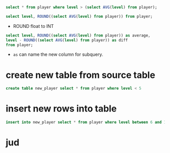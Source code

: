```SQL
select * from player where level > (select AVG(level) from player);
```

```SQL
select level, ROUND((select AVG(level) from player)) from player;
```
- ROUND float to INT
```SQL
select level, ROUND((select AVG(level) from player)) as average,
level - ROUND((select AVG(level) from player)) as diff
from player;
```
- `as` can name the new column for subquery.

# create new table from source table

```SQL
create table new_player select * from player where level < 5
```
# insert new rows into table
```SQL
insert into new_player select * from player where level between 6 and 10
```
# jud